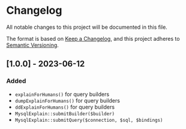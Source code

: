 # Changelog

All notable changes to this project will be documented in this file.

The format is based on [Keep a Changelog](https://keepachangelog.com/en/1.0.0/),
and this project adheres to [Semantic Versioning](https://semver.org/spec/v2.0.0.html).

## [1.0.0] - 2023-06-12
### Added
* `explainForHumans()` for query builders
* `dumpExplainForHumans()` for query builders
* `ddExplainForHumans()` for query builders
* `MysqlExplain::submitBuilder($builder)`
* `MysqlExplain::submitQuery($connection, $sql, $bindings)`
